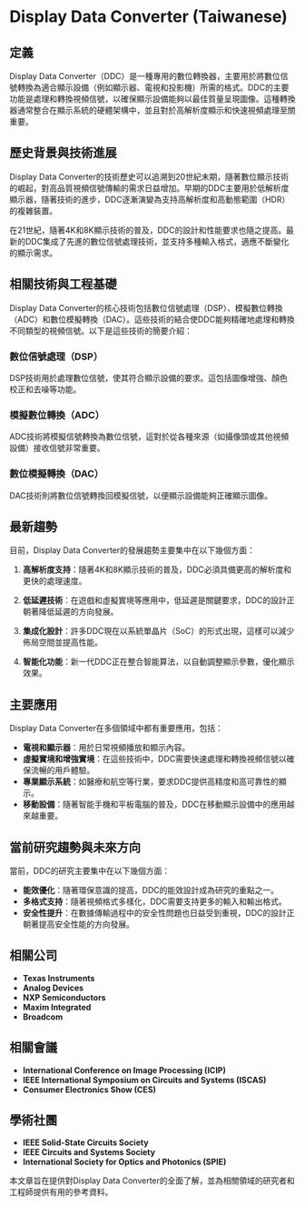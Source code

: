 # Display Data Converter (Taiwanese)

## 定義

Display Data Converter（DDC）是一種專用的數位轉換器，主要用於將數位信號轉換為適合顯示設備（例如顯示器、電視和投影機）所需的格式。DDC的主要功能是處理和轉換視頻信號，以確保顯示設備能夠以最佳質量呈現圖像。這種轉換器通常整合在顯示系統的硬體架構中，並且對於高解析度顯示和快速視頻處理至關重要。

## 歷史背景與技術進展

Display Data Converter的技術歷史可以追溯到20世紀末期，隨著數位顯示技術的崛起，對高品質視頻信號傳輸的需求日益增加。早期的DDC主要用於低解析度顯示器，隨著技術的進步，DDC逐漸演變為支持高解析度和高動態範圍（HDR）的複雜裝置。

在21世紀，隨著4K和8K顯示技術的普及，DDC的設計和性能要求也隨之提高。最新的DDC集成了先進的數位信號處理技術，並支持多種輸入格式，適應不斷變化的顯示需求。

## 相關技術與工程基礎

Display Data Converter的核心技術包括數位信號處理（DSP）、模擬數位轉換（ADC）和數位模擬轉換（DAC）。這些技術的結合使DDC能夠精確地處理和轉換不同類型的視頻信號。以下是這些技術的簡要介紹：

### 數位信號處理（DSP）

DSP技術用於處理數位信號，使其符合顯示設備的要求。這包括圖像增強、顏色校正和去噪等功能。

### 模擬數位轉換（ADC）

ADC技術將模擬信號轉換為數位信號，這對於從各種來源（如攝像頭或其他視頻設備）接收信號非常重要。

### 數位模擬轉換（DAC）

DAC技術則將數位信號轉換回模擬信號，以便顯示設備能夠正確顯示圖像。

## 最新趨勢

目前，Display Data Converter的發展趨勢主要集中在以下幾個方面：

1. **高解析度支持**：隨著4K和8K顯示技術的普及，DDC必須具備更高的解析度和更快的處理速度。
  
2. **低延遲技術**：在遊戲和虛擬實境等應用中，低延遲是關鍵要求，DDC的設計正朝著降低延遲的方向發展。

3. **集成化設計**：許多DDC現在以系統單晶片（SoC）的形式出現，這樣可以減少佈局空間並提高性能。

4. **智能化功能**：新一代DDC正在整合智能算法，以自動調整顯示參數，優化顯示效果。

## 主要應用

Display Data Converter在多個領域中都有重要應用，包括：

- **電視和顯示器**：用於日常視頻播放和顯示內容。
- **虛擬實境和增強實境**：在這些技術中，DDC需要快速處理和轉換視頻信號以確保流暢的用戶體驗。
- **專業顯示系統**：如醫療和航空等行業，要求DDC提供高精度和高可靠性的顯示。
- **移動設備**：隨著智能手機和平板電腦的普及，DDC在移動顯示設備中的應用越來越重要。

## 當前研究趨勢與未來方向

當前，DDC的研究主要集中在以下幾個方面：

- **能效優化**：隨著環保意識的提高，DDC的能效設計成為研究的重點之一。
- **多格式支持**：隨著視頻格式多樣化，DDC需要支持更多的輸入和輸出格式。
- **安全性提升**：在數據傳輸過程中的安全性問題也日益受到重視，DDC的設計正朝著提高安全性能的方向發展。

## 相關公司

- **Texas Instruments**
- **Analog Devices**
- **NXP Semiconductors**
- **Maxim Integrated**
- **Broadcom**

## 相關會議

- **International Conference on Image Processing (ICIP)**
- **IEEE International Symposium on Circuits and Systems (ISCAS)**
- **Consumer Electronics Show (CES)**

## 學術社團

- **IEEE Solid-State Circuits Society**
- **IEEE Circuits and Systems Society**
- **International Society for Optics and Photonics (SPIE)**

本文章旨在提供對Display Data Converter的全面了解，並為相關領域的研究者和工程師提供有用的參考資料。